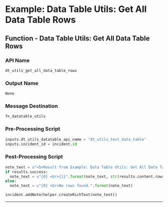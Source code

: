 <!--
    DO NOT MANUALLY EDIT THIS FILE
    THIS FILE IS AUTOMATICALLY GENERATED WITH resilient-sdk codegen
    Generated with resilient-sdk v48.2.4321
-->

# Example: Data Table Utils: Get All Data Table Rows

## Function - Data Table Utils: Get All Data Table Rows

### API Name
`dt_utils_get_all_data_table_rows`

### Output Name
`None`

### Message Destination
`fn_datatable_utils`

### Pre-Processing Script
```python
inputs.dt_utils_datatable_api_name = "dt_utils_test_data_table"
inputs.incident_id = incident.id
```

### Post-Processing Script
```python
note_text = u"<b>Result from Example: Data Table Utils: Get All Data Table Rows</b><br>"
if results.success:
  note_text = u"{0} <br>{1}".format(note_text, str(results.content.rows))
else:
  note_text = u"{0} <br>No rows found.".format(note_text)

incident.addNote(helper.createRichText(note_text))
```

---

